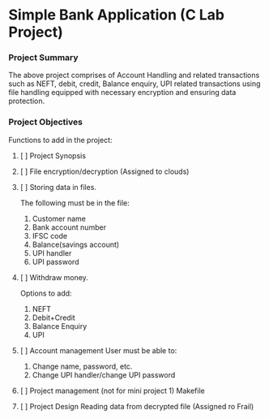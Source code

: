 # Simple Bank Application (C Lab Project)

### Project Summary

The above project comprises of Account Handling and related transactions such as NEFT, debit, credit, Balance enquiry, UPI related transactions using file handling equipped with necessary encryption and ensuring data protection.

### Project Objectives
Functions to add in the project: 

1. [ ] Project Synopsis
2. [ ] File encryption/decryption (Assigned to clouds)

3. [ ] Storing data in files.

   The following must be in the file:
   
   1. Customer name
   2. Bank account number
   3. IFSC code
   4. Balance(savings account)
   5. UPI handler
   6. UPI password


4. [ ] Withdraw money. 

   Options to add:
   
   1. NEFT
   2. Debit+Credit
   3. Balance Enquiry
   4. UPI


5. [ ] Account management
   User must be able to:
   1. Change name, password, etc.
   2. Change UPI handler/change UPI password

6. [ ] Project management (not for mini project 1)
   Makefile
   
7. [ ] Project Design
   Reading data from decrypted file (Assigned ro Frail)

